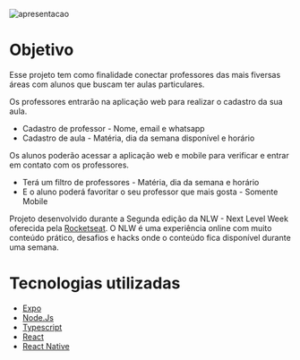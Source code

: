 ![apresentacao](https://user-images.githubusercontent.com/44401595/89672575-436e2f80-d8bb-11ea-84a7-88883fecc2f4.png)

# Objetivo

Esse projeto tem como finalidade conectar professores das mais fiversas áreas com alunos que buscam ter aulas particulares.

Os professores entrarão na aplicação web para realizar o cadastro da sua aula.
<ul>
  <li>Cadastro de professor - Nome, email e whatsapp</li>
  <li>Cadastro de aula - Matéria, dia da semana disponível e horário</li>
</ul>

Os alunos poderão acessar a aplicação web e mobile para verificar e entrar em contato com os professores.
<ul>
  <li>Terá um filtro de professores - Matéria, dia da semana e horário</li>
  <li>E o aluno poderá favoritar o seu professor que mais gosta - Somente Mobile</li>
</ul>

Projeto desenvolvido durante a Segunda edição da NLW - Next Level Week oferecida pela <a href="https://rocketseat.com.br/">Rocketseat</a>.
O NLW é uma experiência online com muito conteúdo prático, desafios e hacks onde o conteúdo fica disponível durante uma semana.

# Tecnologias utilizadas

<ul>
  <li><a href="https://expo.io/"> Expo </a></li>
  <li><a href="https://nodejs.org/en/"> Node.Js </a></li>
  <li><a href="https://www.typescriptlang.org/"> Typescript </a></li>
  <li><a href="https://reactjs.org/"> React </a></li>
  <li><a href="https://reactnative.dev/"> React Native </a></li>
</ul>
